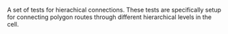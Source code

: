 
A set of tests for hierachical connections. These tests are specifically
setup for connecting polygon routes through different hierarchical levels
in the cell.

